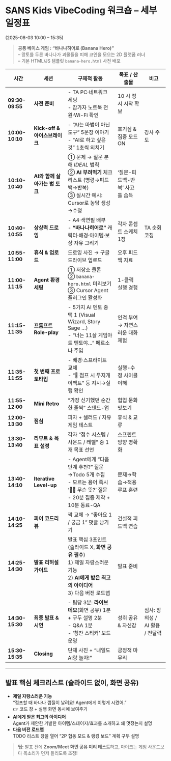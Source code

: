 # SANS Kids **VibeCoding** 워크숍 – 세부 일정표  
(2025-08-03 10:00 – 15:35)  
> **공통 베이스 게임 : “바나나히어로 (Banana Hero)”**  
> – 망토를 두른 바나나가 괴물들을 피해 코인을 모으는 2D 플랫폼 러너  
> – 기본 HTML/JS 템플릿 `banana-hero.html` 사전 배포

| 시간 | 세션 | 구체적 활동 | 목표 / 산출물 | 비고 |
|------|------|-------------|---------------|------|
| **09:30-09:55** | **사전 준비** | - TA PC·네트워크 세팅<br>- 참가자 노트북 전원·Wi-Fi 확인 | 10 시 정시 시작 확보 | |
| **10:00-10:10** | **Kick-off & 아이스브레이크** | - “AI는 마법이 아닌 도구” 5문장 이야기<br>- “AI로 하고 싶은 것” 1초씩 외치기 | 호기심 & 집중 모드 ON | 강사 주도 |
| **10:10-10:40** | **AI와 함께 살아가는 법 토크** | ① 문제 → 질문 분해 *IDEAL* 법칙<br>② **AI 부려먹기** 체크리스트 (명령→피드백→반복)<br>③ 실시간 예시: Cursor로 농담 생성→수정 | ‘질문-피드백-반복’ 사고 틀 습득 | |
| **10:40-10:55** | **상상력 드로잉** | - A4·색연필 배부<br>- **“바나나히어로”** 캐릭터·배경·아이템·보상 자유 그리기 | 각자 콘셉트 스케치 1장 | TA 순회 코칭 |
| **10:55-11:00** | **휴식 & 업로드** | 드로잉 사진 → 구글 드라이브 업로드 | 오후 피드백 자료 | |
| **11:00-11:15** | **Agent 환경 세팅** | ① 저장소 클론<br>② `banana-hero.html` 미리보기<br>③ Cursor Agent 플러그인 활성화 | 1-클릭 실행 경험 | |
| **11:15-11:35** | **프롬프트 Role-play** | - 5가지 AI 멘토 중 택 1 (Visual Wizard, Story Sage …)<br>- “너는 11살 게임아트 멘토야…” 페르소나 주입 | 인격 부여 → 자연스러운 대화 체험 | |
| **11:35-11:55** | **첫 번째 프로토타입** | - 배경·스프라이트 교체<br>- “👾 점프 시 무지개 이펙트” 등 지시→실행 확인 | 실행-수정 사이클 이해 | |
| **11:55-12:00** | **Mini Retro** | “가장 신기했던 순간 한 줄씩” 스탠드-업 | 협업 문화 맛보기 | |
| **12:00-13:30** | **점심** | 피자 + 샐러드 / 자유 게임 테스트 | 휴식 & 교류 | |
| **13:30-13:40** | **리부트 & 목표 설정** | 각자 “점수 시스템 / 사운드 / 레벨” 중 1개 목표 선언 | 스프린트 방향 명확화 | |
| **13:40-14:10** | **Iterative Level-up** | - Agent에게 “다음 단계 추천?” 질문→Todo 5개 수집<br>- 모르는 용어 즉시 ‘🙋‍♂️ 무슨 뜻?’ 질문<br>- 20분 집중 제작 + 10분 동료-QA | 문제→학습→적용 루프 훈련 | |
| **14:10-14:25** | **피어 코드리뷰** | 짝 교체 → “좋아요 1 / 궁금 1” 댓글 남기기 | 건설적 피드백 연습 | |
| **14:25-14:30** | **발표 리허설 가이드** | 발표 핵심 3포인트(슬라이드 X, **화면 공유 필수**)<br>1) 제일 자랑스러운 기능<br>2) **AI에게 받은 최고의 아이디어**<br>3) 다음 버전 로드맵 | 발표 준비 | |
| **14:30-15:30** | **최종 발표 & 시연** | - 팀당 3분: **라이브 데모**(화면 공유) 1분 + 구두 설명 2분<br>- Q&A 1분<br>- ‘칭찬 스티커’ 보드 운영 | 성취 공유 & 자신감 | 심사: 창의성 / AI 활용 / 전달력 |
| **15:30-15:35** | **Closing** | 단체 사진 + “내일도 AI랑 놀자!” | 긍정적 마무리 | |

---

## 발표 핵심 체크리스트 (슬라이드 없이, **화면 공유**)

- **제일 자랑스러운 기능**  
  “점프할 때 바나나 껍질이 날려요! Agent에게 이렇게 시켰어.”  
  👉 코드 창 + 실행 화면 동시에 보여주기
- **AI에게 받은 최고의 아이디어**  
  Agent가 제안한 기발한 아이템/스테이지/효과를 소개하고 왜 멋졌는지 설명
- **다음 버전 로드맵**  
  TODO 리스트 창을 열어 “2P 협동 모드 & 랭킹 보드” 계획 구두 설명

> **팁:** 발표 전에 **Zoom/Meet 화면 공유 미리 테스트**하고, 마이크는 게임 사운드보다 목소리가 먼저 들리도록 조정!
